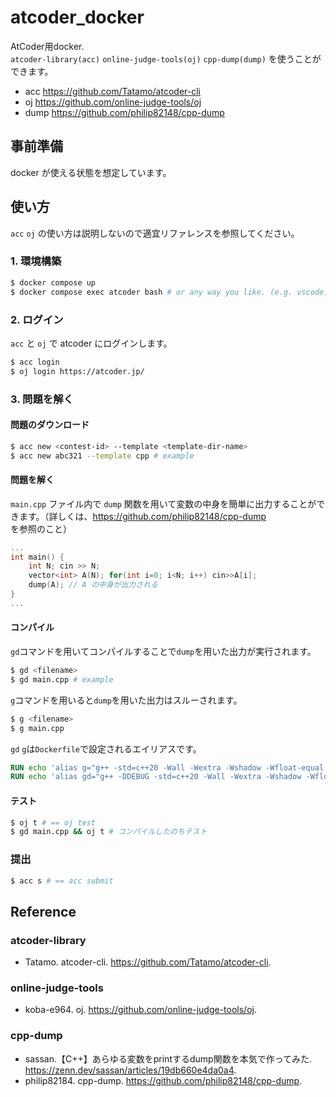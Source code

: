 # atcoder_docker
AtCoder用docker.  
`atcoder-library(acc)` `online-judge-tools(oj)` `cpp-dump(dump)` を使うことができます。
- acc https://github.com/Tatamo/atcoder-cli
- oj https://github.com/online-judge-tools/oj
- dump https://github.com/philip82148/cpp-dump

## 事前準備
docker が使える状態を想定しています。

## 使い方

`acc` `oj` の使い方は説明しないので適宜リファレンスを参照してください。

### 1. 環境構築
~~~sh
$ docker compose up
$ docker compose exec atcoder bash # or any way you like. (e.g. vscode)
~~~

### 2. ログイン
`acc` と `oj` で atcoder にログインします。
~~~sh
$ acc login
$ oj login https://atcoder.jp/
~~~

### 3. 問題を解く

#### 問題のダウンロード
~~~sh
$ acc new <contest-id> --template <template-dir-name>
$ acc new abc321 --template cpp # example
~~~

#### 問題を解く  
`main.cpp` ファイル内で `dump` 関数を用いて変数の中身を簡単に出力することができます。（詳しくは、https://github.com/philip82148/cpp-dump を参照のこと）
~~~cpp
...
int main() {
    int N; cin >> N;
    vector<int> A(N); for(int i=0; i<N; i++) cin>>A[i];
    dump(A); // A の中身が出力される
}
...
~~~

#### コンパイル
`gd`コマンドを用いてコンパイルすることで`dump`を用いた出力が実行されます。
~~~sh
$ gd <filename>
$ gd main.cpp # example
~~~
`g`コマンドを用いると`dump`を用いた出力はスルーされます。
~~~sh
$ g <filename>
$ g main.cpp
~~~
`gd` `g`は`Dockerfile`で設定されるエイリアスです。
~~~Dockerfile
RUN echo 'alias g="g++ -std=c++20 -Wall -Wextra -Wshadow -Wfloat-equal -ftrapv -fsanitize=undefined,address -fno-omit-frame-pointer -fno-sanitize-recover -g -I /work/ac-library"' >> /home/${USERNAME}/.bashrc
RUN echo 'alias gd="g++ -DDEBUG -std=c++20 -Wall -Wextra -Wshadow -Wfloat-equal -ftrapv -fsanitize=undefined,address -fno-omit-frame-pointer -fno-sanitize-recover -g -I /work/ac-library"' >> /home/${USERNAME}/.bashrc
~~~

#### テスト
~~~sh
$ oj t # == oj test
$ gd main.cpp && oj t # コンパイルしたのちテスト
~~~

### 提出
~~~sh
$ acc s # == acc submit
~~~

## Reference
### atcoder-library
- Tatamo. atcoder-cli. https://github.com/Tatamo/atcoder-cli.

### online-judge-tools
- koba-e964. oj. https://github.com/online-judge-tools/oj.

### cpp-dump
- sassan.【C++】あらゆる変数をprintするdump関数を本気で作ってみた. https://zenn.dev/sassan/articles/19db660e4da0a4.
- philip82184. cpp-dump. https://github.com/philip82148/cpp-dump.